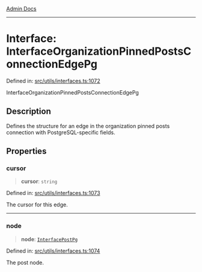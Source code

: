 [Admin Docs](/)

***

# Interface: InterfaceOrganizationPinnedPostsConnectionEdgePg

Defined in: [src/utils/interfaces.ts:1072](https://github.com/PalisadoesFoundation/talawa-admin/blob/main/src/utils/interfaces.ts#L1072)

InterfaceOrganizationPinnedPostsConnectionEdgePg

## Description

Defines the structure for an edge in the organization pinned posts connection with PostgreSQL-specific fields.

## Properties

### cursor

> **cursor**: `string`

Defined in: [src/utils/interfaces.ts:1073](https://github.com/PalisadoesFoundation/talawa-admin/blob/main/src/utils/interfaces.ts#L1073)

The cursor for this edge.

***

### node

> **node**: [`InterfacePostPg`](InterfacePostPg.md)

Defined in: [src/utils/interfaces.ts:1074](https://github.com/PalisadoesFoundation/talawa-admin/blob/main/src/utils/interfaces.ts#L1074)

The post node.
